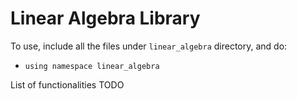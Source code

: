 # Linear Algebra Library

To use, include all the files under `linear_algebra` directory, and do:

- `using namespace linear_algebra`

List of functionalities TODO